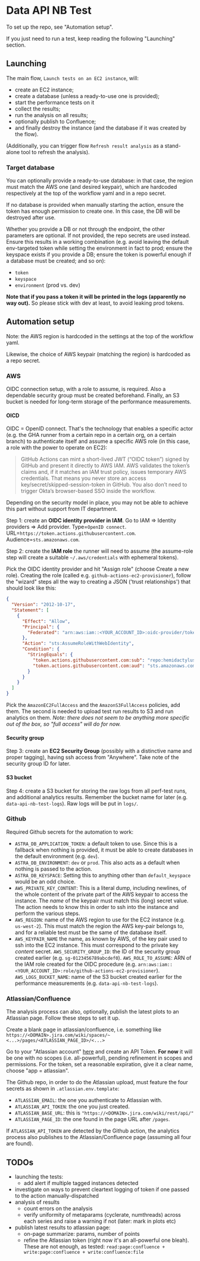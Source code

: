 # Data API NB Test

To set up the repo, see "Automation setup".

If you just need to run a test, keep reading the following "Launching" section.

## Launching

The main flow, `Launch tests on an EC2 instance`, will:

- create an EC2 instance;
- create a database (unless a ready-to-use one is provided);
- start the performance tests on it
- collect the results;
- run the analysis on all results;
- optionally publish to Confluence;
- and finally destroy the instance (and the database if it was created by the flow).

(Additionally, you can trigger flow `Refresh result analysis` as a stand-alone tool to refresh the analysis).

### Target database

You can optionally provide a ready-to-use database: in that case, the region must match the AWS one (and desired keypair), which are hardcoded respectively at the top of the workflow yaml and in a repo secret.

If no database is provided when manually starting the action, ensure the token has enough permission to create one. In this case, the DB will be destroyed after use.

Whether you provide a DB or not through the endpoint, the other parameters are optional. If not provided, the repo secrets are used instead. Ensure this results in a working combination (e.g. avoid leaving the default env-targeted token while setting the environment in fact to prod; ensure the keyspace exists if you provide a DB; ensure the token is powerful enough if a database must be created; and so on):

- `token`
- `keyspace`
- `environment` (prod vs. dev)

**Note that if you pass a token it will be printed in the logs (apparently no way out).** So please stick with dev at least, to avoid leaking prod tokens.

## Automation setup

Note: the AWS region is hardcoded in the settings at the top of the workflow yaml.

Likewise, the choice of AWS keypair (matching the region) is hardcoded as a repo secret.

### AWS

OIDC connection setup, with a role to assume, is required. Also a dependable security group must be created beforehand. Finally, an S3 bucket is needed for long-term storage of the performance measurements.

#### OICD

OIDC = OpenID connect. That's the technology that enables a specific actor (e.g. the GHA runner from a certain repo in a certain org, on a certain branch) to authenticate itself and assume a specific AWS role (in this case, a role with the power to operate on EC2):
> GitHub Actions can mint a short-lived JWT (“OIDC token”) signed by GitHub and present it directly to AWS IAM. AWS validates the token’s claims and, if it matches an IAM trust policy, issues temporary AWS credentials. That means you never store an access key/secret/skipped-session-token in GitHub. You also don’t need to trigger Okta’s browser-based SSO inside the workflow.

Depending on the security model in place, you may not be able to achieve this part without support from IT department.

Step 1: create an **OIDC identity provider in IAM**. Go to IAM ⇒ Identity providers ⇒ Add provider.
Type=`OpenID connect`. URL=`https://token.actions.githubusercontent.com`. Audience=`sts.amazonaws.com`.

Step 2: create the **IAM role** the runner will need to assume (the assume-role step will create a suitable `~/.aws/credentials` with ephemeral tokens).

Pick the OIDC identity provider and hit "Assign role" (choose Create a new role). Creating the role (called e.g. `github-actions-ec2-provisioner`), follow the "wizard" steps all the way to creating a JSON ('trust relationships') that should look like this:

```json
{
  "Version": "2012-10-17",
  "Statement": [
    {
      "Effect": "Allow",
      "Principal": {
        "Federated": "arn:aws:iam::<YOUR_ACCOUNT_ID>:oidc-provider/token.actions.githubusercontent.com"
      },
      "Action": "sts:AssumeRoleWithWebIdentity",
      "Condition": {
        "StringEquals": {
          "token.actions.githubusercontent.com:sub": "repo:hemidactylus/data-api-nb-test:ref:refs/heads/main",
          "token.actions.githubusercontent.com:aud": "sts.amazonaws.com"
        }
      }
    }
  ]
}
```

Pick the `AmazonEC2FullAccess` and the `AmazonS3FullAccess` policies, add them. The second is needed to upload test run results to S3 and run analytics on them.
_Note: there does not seem to be anything more specific out of the box, so "full access" will do for now._

#### Security group

Step 3: create an **EC2 Security Group** (possibly with a distinctive name and proper tagging), having ssh access from "Anywhere". Take note of the security group ID for later.

#### S3 bucket

Step 4: create a S3 bucket for storing the raw logs from all perf-test runs, and additional analytics results. Remember the bucket name for later (e.g. `data-api-nb-test-logs`). Raw logs will be put in `logs/`.

### Github

Required Github secrets for the automation to work:

- `ASTRA_DB_APPLICATION_TOKEN`: a default token to use. Since this is a fallback when nothing is provided, it must be able to create databases in the default environment (e.g. `dev`).
- `ASTRA_DB_ENVIRONMENT`: `dev` or `prod`. This also acts as a default when nothing is passed to the action.
- `ASTRA_DB_KEYSPACE`: Setting this to anything other than `default_keyspace` would be an odd choice.
- `AWS_PRIVATE_KEY_CONTENT`: This is a literal dump, including newlines, of the whole content of the private part of the AWS keypair to access the instance. The _name_ of the keypair must match this (long) secret value. The action needs to know this in order to ssh into the instance and perform the various steps.
- `AWS_REGION`: name of the AWS region to use for the EC2 instance (e.g. `us-west-2`). This must match the region the AWS key-pair belongs to, and for a reliable test must be the same of the database itself.
- `AWS_KEYPAIR_NAME` the name, as known by AWS, of the key pair used to ssh into the EC2 instance. This must correspond to the private key _content_ secret.
`AWS_SECURITY_GROUP_ID`: the ID of the security group created earlier (e.g. `sg-0123456789abcdef0`).
`AWS_ROLE_TO_ASSUME`: ARN of the IAM role created for the OIDC procedure (e.g. `arn:aws:iam::<YOUR_ACCOUNT_ID>:role/github-actions-ec2-provisioner`).
`AWS_LOGS_BUCKET_NAME`: name of the S3 bucket created earlier for the performance measurements (e.g. `data-api-nb-test-logs`).


### Atlassian/Confluence

The analysis process can also, optionally, publish the latest plots to an Atlassian page.
Follow these steps to set it up.

Create a blank page in atlassian/confluence, i.e. something like
`https://<DOMAIN>.jira.com/wiki/spaces/~<...>/pages/<ATLASSIAN_PAGE_ID>/<...>`

Go to your "Atlassian account"
[here](https://id.atlassian.com/manage-profile/security/api-tokens)
and create an API Token. **For now** it will be one with no scopes (i.e. all-powerful),
pending refinement in scopes and permissions. For the token, set a reasonable expiration,
give it a clear name, choose "app = atlassian".

The Github repo, in order to do the Atlassian upload, must feature the four secrets as shown
in `.atlassian.env.template`:

- `ATLASSIAN_EMAIL`: the one you authenticate to Atlassian with.
- `ATLASSIAN_API_TOKEN`: the one you just created.
- `ATLASSIAN_BASE_URL`: this is `"https://<DOMAIN>.jira.com/wiki/rest/api/"`
- `ATLASSIAN_PAGE_ID`: the one found in the page URL after `/pages`.

If `ATLASSIAN_API_TOKEN` are detected by the Github action, the analytics process also publishes
to the Atlassian/Confluence page (assuming all four are found).

## TODOs

- launching the tests:
  - add alert if multiple tagged instances detected
- investigate on ways to prevent cleartext logging of token if one passed to the action manually-dispatched
- analysis of results
  - count errors on the analysis
  - verify uniformity of metaparams (cyclerate, numthreads) across each series and raise a warning if not (later: mark in plots etc)
- publish latest results to atlassian page:
  - on-page summarize: params, number of points
  - refine the Atlassian token (right now it's an all-powerful one bleah). These are not enough, as tested: `read:page:confluence + write:page:confluence + write:confluence:file`
